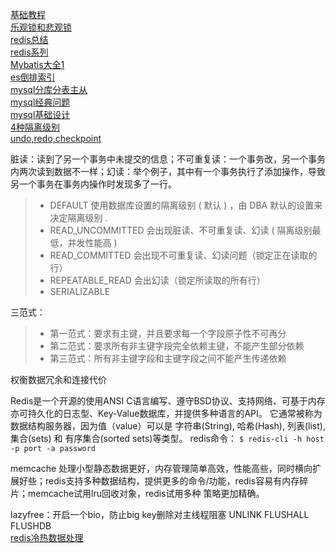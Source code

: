 [基础教程](http://www.w3school.com.cn/sql/index.asp)  
[乐观锁和悲观锁](https://blog.csdn.net/truelove12358/article/details/54963791)  
[redis总结](https://cloudpai.gitee.io/2018/04/18/2018-04-18-3/)    
[redis系列](https://blog.csdn.net/xlgen157387/article/category/5928487)  
[Mybatis大全1](https://hacpai.com/article/1517109910928)     
[es倒排索引](https://zhuanlan.zhihu.com/p/33671444)  
[mysql分库分表主从](http://database.51cto.com/art/201809/583857.htm)    
[mysql经典问题](https://www.jianshu.com/p/977a9e7d80b3)  
[mysql基础设计](https://juejin.im/post/5c488039f265da61553b23c5)  
[4种隔离级别](https://blog.csdn.net/qq_33290787/article/details/51924963)  
[undo,redo,checkpoint](https://www.letiantian.me/2014-06-18-db-undo-redo-checkpoint/)

脏读：读到了另一个事务中未提交的信息；不可重复读：一个事务改，另一个事务内两次读到数据不一样；幻读：举个例子，其中有一个事务执行了添加操作，导致另一个事务在事务内操作时发现多了一行。
>*  DEFAULT 使用数据库设置的隔离级别 ( 默认 ) ，由 DBA 默认的设置来决定隔离级别 . 
>*  READ_UNCOMMITTED 会出现脏读、不可重复读、幻读 ( 隔离级别最低，并发性能高 ) 
>*  READ_COMMITTED  会出现不可重复读、幻读问题（锁定正在读取的行） 
>*  REPEATABLE_READ 会出幻读（锁定所读取的所有行） 
>*  SERIALIZABLE 

三范式： 
>* 第一范式：要求有主键，并且要求每一个字段原子性不可再分
>* 第二范式：要求所有非主键字段完全依赖主键，不能产生部分依赖
>* 第三范式：所有非主键字段和主键字段之间不能产生传递依赖   

权衡数据冗余和连接代价     


Redis是一个开源的使用ANSI C语言编写、遵守BSD协议、支持网络、可基于内存亦可持久化的日志型、Key-Value数据库，并提供多种语言的API。
它通常被称为数据结构服务器，因为值（value）可以是 字符串(String), 哈希(Hash), 列表(list), 集合(sets) 和 有序集合(sorted sets)等类型。
redis命令： ```$ redis-cli -h host -p port -a password```  

memcache 处理小型静态数据更好，内存管理简单高效，性能高些，同时横向扩展好些；redis支持多种数据结构，提供更多的命令/功能，redis容易有内存碎片；memcache试用lru回收对象，redis试用多种
策略更加精确。

lazyfree：开启一个bio，防止big key删除对主线程阻塞 UNLINK  FLUSHALL FLUSHDB    
[redis冷热数据处理](https://xiking.win/2018/09/30/redis-hot-cold-data-seperation-bio/)

